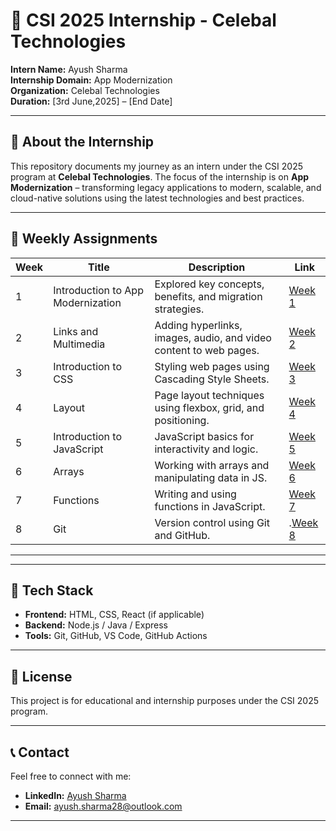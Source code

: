 # 🚀 CSI 2025 Internship - Celebal Technologies

**Intern Name:** Ayush Sharma  
**Internship Domain:** App Modernization  
**Organization:** Celebal Technologies  
**Duration:** [3rd June,2025] – [End Date]  

---

## 🧩 About the Internship

This repository documents my journey as an intern under the CSI 2025 program at **Celebal Technologies**. The focus of the internship is on **App Modernization** – transforming legacy applications to modern, scalable, and cloud-native solutions using the latest technologies and best practices.

---

## 📌 Weekly Assignments

| Week | Title | Description | Link |
|------|-------|-------------|------|
| 1 | Introduction to App Modernization | Explored key concepts, benefits, and migration strategies. | [Week 1](https://github.com/Ayush-code28/Celebal-CSI-2025/blob/main/Assignment%201) |
| 2    | Links and Multimedia          | Adding hyperlinks, images, audio, and video content to web pages. | [Week 2](https://github.com/Ayush-code28/Celebal-CSI-2025/blob/main/Assignment%202) |
| 3    | Introduction to CSS           | Styling web pages using Cascading Style Sheets.                    | [Week 3](https://github.com/Ayush-code28/Celebal-CSI-2025/blob/main/Assignment%203) |
| 4    | Layout                        | Page layout techniques using flexbox, grid, and positioning.       | [Week 4](https://github.com/Ayush-code28/Celebal-CSI-2025/tree/main/Assignment%204) |
| 5    | Introduction to JavaScript    | JavaScript basics for interactivity and logic.                     | [Week 5](https://github.com/Ayush-code28/Celebal-CSI-2025/tree/main/Assignment%205) |
| 6    | Arrays                        | Working with arrays and manipulating data in JS.                   | [Week 6](https://github.com/Ayush-code28/Celebal-CSI-2025/tree/main/Assignment%206) |
| 7    | Functions                     | Writing and using functions in JavaScript.                         | [Week 7](https://github.com/Ayush-code28/Celebal-CSI-2025/tree/main/Assignment%207) |
| 8    | Git                           | Version control using Git and GitHub.                              |.[Week 8](https://github.com/Ayush-code28/Celebal-CSI-2025/tree/main/Assignment%208)|
---

---

## 📎 Tech Stack

- **Frontend:** HTML, CSS, React (if applicable)  
- **Backend:** Node.js / Java / Express  
- **Tools:** Git, GitHub, VS Code, GitHub Actions

---

## 📃 License

This project is for educational and internship purposes under the CSI 2025 program.

---

## 📞 Contact

Feel free to connect with me:

- **LinkedIn:** [Ayush Sharma](https://www.linkedin.com/in/ayush-sharma-8a1354281/)
- **Email:** ayush.sharma28@outlook.com

---

